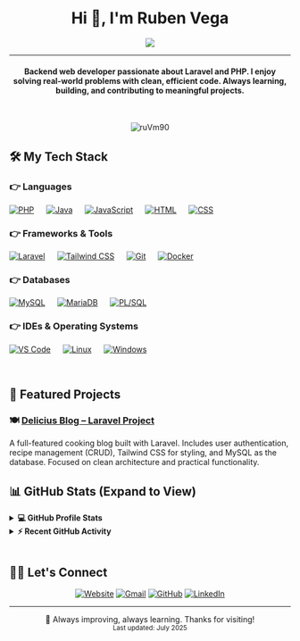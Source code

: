 
<h1 align="center">Hi 👋, I'm Ruben Vega</h1>

<p align="center">
 <a href="https://github.com/DenverCoder1/readme-typing-svg">
<img src="https://readme-typing-svg.herokuapp.com?center=true&width=500&height=50&lines=Junior+Backend+Developer;Specialized+in+Laravel,+PHP,+MySQL;Writing+clean+and+scalable+code;Open+to+new+projects+and+collaborations" />
</a>

</p>
<hr/>
<h4 align="center">
  Backend web developer passionate about Laravel and PHP.  
  I enjoy solving real-world problems with clean, efficient code.  
  Always learning, building, and contributing to meaningful projects.
</h4>

<br>
<p align="center"> <img src="https://komarev.com/ghpvc/?username=ruVm90&label=Profile%20views&color=0e75b6&style=plastic" alt="ruVm90" /> </p>




## 🛠️ My Tech Stack

### 👉 Languages

[![PHP](https://img.shields.io/badge/PHP-%23777BB4.svg?logo=php&logoColor=white)](https://www.php.net/)
&emsp;
[![Java](https://img.shields.io/badge/Java-%23007396.svg?logo=java&logoColor=white)](https://www.java.com)
&emsp;
[![JavaScript](https://img.shields.io/badge/JavaScript-%23F7DF1E.svg?logo=javascript&logoColor=black)](https://developer.mozilla.org/en-US/docs/Web/JavaScript)
&emsp;
[![HTML](https://img.shields.io/badge/HTML5-%23E34F26.svg?logo=html5&logoColor=white)](https://www.w3.org/html/)
&emsp;
[![CSS](https://img.shields.io/badge/CSS3-%231572B6.svg?logo=css3&logoColor=white)](https://www.w3schools.com/css/)

### 👉 Frameworks & Tools

[![Laravel](https://img.shields.io/badge/Laravel-%23FF2D20.svg?logo=laravel&logoColor=white)](https://laravel.com/)
&emsp;
[![Tailwind CSS](https://img.shields.io/badge/Tailwind%20CSS-%2338B2AC.svg?logo=tailwind-css&logoColor=white)](https://tailwindcss.com/)
&emsp;
[![Git](https://img.shields.io/badge/Git-%23F05033.svg?logo=git&logoColor=white)](https://git-scm.com/)
&emsp;
[![Docker](https://img.shields.io/badge/Docker-%232496ED.svg?logo=docker&logoColor=white)](https://www.docker.com/)

### 👉 Databases

[![MySQL](https://img.shields.io/badge/MySQL-%2300f.svg?logo=mysql&logoColor=white)](https://www.mysql.com/)
&emsp;
[![MariaDB](https://img.shields.io/badge/MariaDB-%23003545.svg?logo=mariadb&logoColor=white)](https://mariadb.org/)
&emsp;
[![PL/SQL](https://img.shields.io/badge/PL/SQL-%23F00000.svg?logo=oracle&logoColor=white)](https://www.oracle.com/database/technologies/appdev/plsql.html)

### 👉 IDEs & Operating Systems

[![VS Code](https://img.shields.io/badge/VS%20Code-%23007ACC.svg?logo=visual-studio-code&logoColor=white)](https://code.visualstudio.com/)
&emsp;
[![Linux](https://img.shields.io/badge/Linux-%23FCC624.svg?logo=linux&logoColor=black)](https://www.linux.org/)
&emsp;
[![Windows](https://img.shields.io/badge/Windows-%230078D6.svg?logo=windows&logoColor=white)](https://www.microsoft.com/windows)



<br/>

## 🚀 Featured Projects

### 🍽️ [Delicius Blog – Laravel Project](https://github.com/ruVm90/delicius_blog)

A full-featured cooking blog built with Laravel. Includes user authentication, recipe management (CRUD), Tailwind CSS for styling, and MySQL as the database. Focused on clean architecture and practical functionality.


## 📊 GitHub Stats (Expand to View)

<details> 
  <summary><b>💻 GitHub Profile Stats</b></summary>
  <br/>
  <p align="center">
    <img src="https://github-readme-stats.vercel.app/api?username=ruVm90&show_icons=true&count_private=true&theme=algolia" height="180px" alt="ruVm90 GitHub Stats" />
    &nbsp;
    <img src="https://github-readme-stats.vercel.app/api/top-langs/?username=ruVm90&layout=compact&theme=algolia" height="180px" alt="ruVm90 Top Languages" />
  </p>

  <p align="center">
    <img src="https://github-readme-streak-stats.herokuapp.com/?user=ruVm90&theme=algolia" alt="ruVm90 GitHub Streak" />
  </p>

  <p align="center">
    <b>Note:</b> Top languages is only a metric of the languages used in my public repositories and doesn't reflect experience level.
  </p>
</details>

<details>
  <summary><b>⚡ Recent GitHub Activity</b></summary>
  <br/>
  <!-- Activity graph removed due to hosting issues -->
  <!-- You can uncomment the below line if the service is back online -->
  <!-- 
  <p align="center">
    <a href="https://github.com/ruVm90">
      <img alt="Rubén's Activity Graph" src="https://github-readme-activity-graph.cyclic.app/graph?username=ruVm90&theme=react-dark&area=true&hide_border=true" />
    </a>
  </p>
  -->

  <p align="center">
    🛠️ I’m actively working on personal projects and improving my backend skills with Laravel, MySQL, and Tailwind CSS.<br/>
    📚 Currently learning more about Docker and RESTful API development.<br/>
    🤝 I'm open to collaborating on open source or learning-focused projects.<br/><br/>
    🔗 <a href="https://github.com/ruVm90?tab=repositories">View all my repositories</a>
  </p>
</details>





<br/>

## 🙋‍♀️ Let's Connect
<p align="center">
  <a href="#"><img src="https://img.icons8.com/bubbles/50/000000/web.png" alt="Website"/></a>
	<a href="mailto:rvmorago90@gmail.com"><img src="https://img.icons8.com/bubbles/50/000000/gmail.png" alt="Gmail"/></a>
	<a href="https://github.com/ruVm90"><img src="https://img.icons8.com/bubbles/50/000000/github.png" alt="GitHub"/></a>
	<a href="https://www.linkedin.com/in/rubenvega1890"><img src="https://img.icons8.com/bubbles/50/000000/linkedin.png" alt="LinkedIn"/></a>
	
</p>

<hr/>
<p align="center">
  🚀 Always improving, always learning. Thanks for visiting!  
  <br/>
  <sub>Last updated: July 2025</sub>
</p>










